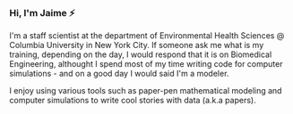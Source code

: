 ### Hi, I'm Jaime ⚡

I'm a staff scientist at the department of Environmental Health Sciences @ Columbia University in New York City. If someone ask me what is my training, depending on the day, I would respond that it is on Biomedical Engineering, althought I spend most of my time writing code for computer simulations - and on a good day I would said I'm a modeler.

I enjoy using various tools such as paper-pen mathematical modeling and computer simulations to write cool stories with data (a.k.a papers).

<!--
I'm a staff scientist at the department of Environmental Health Sciences @ Columbia University in New York City.

- 🔭 I’m currently working on ...
- 🌱 I’m currently learning ...
- 👯 I’m looking to collaborate on ...
- 🤔 I’m looking for help with ...
- 💬 Ask me about ...
- 📫 How to reach me: jc5647@cumc.columbia.edu
- 😄 Pronouns: He
- ⚡ Fun fact: ...
-->
